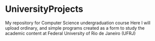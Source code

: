 # UniversityProjects
My repository for Computer Science undergraduation course 
Here I will upload ordinary, and simple programs created as a form to study the academic content at Federal University of Rio de Janeiro (UFRJ)
